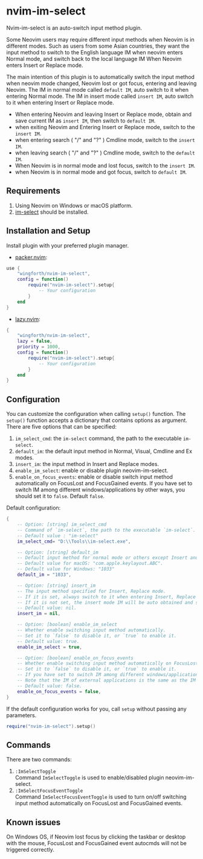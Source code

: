 # nvim-im-select

Nvim-im-select is an auto-switch input method plugin.

Some Neovim users may require different input methods when Neovim is in different modes. Such as users from some Asian countries, they want the input method to switch to the English language IM when neovim enters Normal mode, and switch back to the local language IM When Neovim enters Insert or Replace mode.

The main intention of this plugin is to automatically switch the input method when neovim mode changed, Neovim lost or got focus, entering and leaving Neovim. The IM in normal mode called `default IM`, auto switch to it when entering Normal mode. The IM in insert mode called `insert IM`, auto switch to it when entering Insert or Replace mode.

- When entering Neovim and leaving Insert or Replace mode, obtain and save current IM as `insert IM`, then switch to `default IM`.
- when exiting Neovim and Entering Insert or Replace mode, switch to the `insert IM`.
- when entering search ( "/" and "?" ) Cmdline mode, switch to the `insert IM`.
- when leaving search ( "/" and "?" ) Cmdline mode, switch to the `default IM`.
- When Neovim is in normal mode and lost focus, switch to the `insert IM`.
- when Neovim is in normal mode and got focus, switch to `default IM`.

## Requirements

1. Using Neovim on Windows or macOS platform.  
2. [im-select](https://github.com/daipeihust/im-select) should be installed.

## Installation and Setup

Install plugin with your preferred plugin manager.

- [packer.nvim](https://github.com/wbthomason/packer.nvim):

```lua
use {
    "wingforth/nvim-im-select",
    config = function() 
        require("nvim-im-select").setup{ 
            -- Your configuration 
        } 
    end
}
```

- [lazy.nvim](https://github.com/folke/lazy.nvim):

```lua
{
    "wingforth/nvim-im-select",
    lazy = false,
    priority = 1000,
    config = function() 
        require("nvim-im-select").setup{ 
            -- Your configuration 
        } 
    end
}
```

## Configuration

You can customize the configuration when calling `setup()` function.
The `setup()` function accepts a dictionary that contains options as argument.  
There are five options that can be specified:

1. `im_select_cmd`: the `im-select` command, the path to the executable `im-select`.
2. `default_im`: the default input method in Normal, Visual, Cmdline and Ex modes.
3. `insert_im`: the input method in Insert and Replace modes.
4. `enable_im_select`: enable or disable plugin neovim-im-select.
5. `enable_on_focus_events`: enable or disable switch input method automatically on FocusLost and FocusGained events. If you have set to switch IM among different windows/applications by other ways, you should set it to `false`. Default `false`.  

Default configuration:

```lua
{
    -- Option: [string] im_select_cmd
    -- Command of `im-select`, the path to the executable `im-select`.
    -- Default value : "im-select"
    im_select_cmd= "D:\\Tools\\im-select.exe",

    -- Option: [string] default_im
    -- Default input method for normal mode or others except Insert and Replace.
    -- Default value for macOS: "com.apple.keylayout.ABC".
    -- Default value for Windows: "1033"
    default_im = "1033",

    -- Option: [string] insert_im
    -- The input method specified for Insert, Replace mode. 
    -- If it is set, always switch to it when entering Insert, Replace mode.
    -- If it is not set, the insert mode IM will be auto obtained and saved IM when leaving Insert, Replace mode.
    -- Default value: nil.
    insert_im = nil,

    -- Option: [boolean] enable_im_select
    -- Whether enable switching input method automatically.
    -- Set it to `false` to disable it, or `true` to enable it.
    -- Default value: true.
    enable_im_select = true,

    -- Option: [boolean] enable_on_focus_events
    -- Whether enable switching input method automatically on FocusLost and FocusGained events.
    -- Set it to `false` to disable it, or `true` to enable it.
    -- If you have set to switch IM among different windows/applications by other ways, you should set it to false. 
    -- Note that the IM of external applications is the same as the IM of Insert mode.
    -- Default value: false.
    enable_on_focus_events = false,
}
```

If the default configuration works for you, call `setup` without passing any parameters.

```lua
require("nvim-im-select").setup()
```

## Commands

There are two commands:

1. `:ImSelectToggle`  
    Command `ImSelectToggle` is used to enable/disabled plugin neovim-im-select.
2. `:ImSelectFocusEventToggle`  
    Command `ImSelectFocusEventToggle` is used to turn on/off switching input method automatically on FocusLost and FocusGained events.

## Known issues

On Windows OS, if Neovim lost focus by clicking the taskbar or desktop with the mouse, FocusLost and FocusGained event autocmds will not be triggered correctly.
